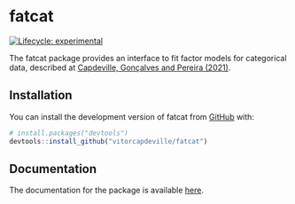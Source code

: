 
# fatcat

<!-- badges: start -->
[![Lifecycle: experimental](https://img.shields.io/badge/lifecycle-experimental-orange.svg)](https://lifecycle.r-lib.org/articles/stages.html#experimental)
<!-- badges: end -->

The fatcat package provides an interface to fit factor models for categorical data, described at [Capdeville, Gonçalves and Pereira (2021)]( https://doi.org/10.1080/02664763.2020.1796935).

## Installation

You can install the development version of fatcat from [GitHub](https://github.com/) with:

``` r
# install.packages("devtools")
devtools::install_github("vitorcapdeville/fatcat")
```

## Documentation

The documentation for the package is available [here](https://vitorcapdeville.github.io/fatcat/).

